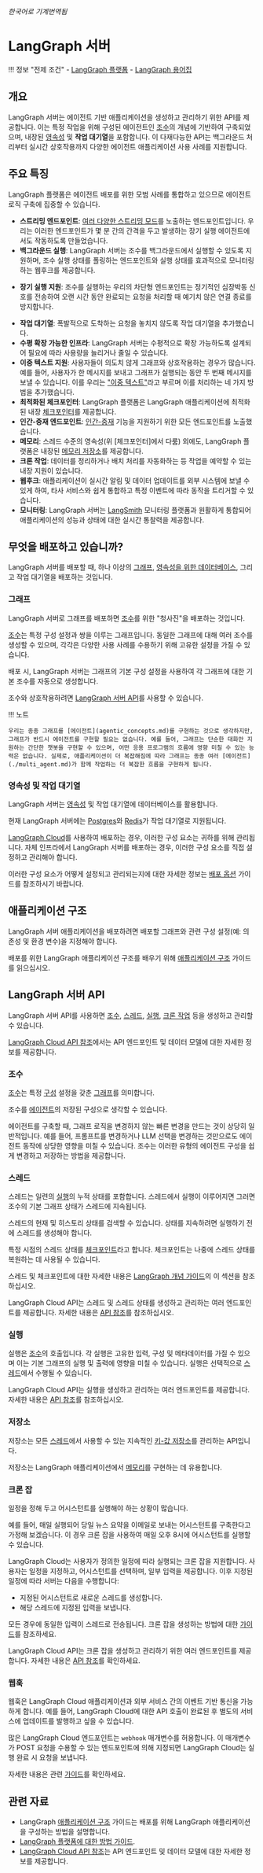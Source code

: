 _한국어로 기계번역됨_

# LangGraph 서버

!!! 정보 "전제 조건"
    - [LangGraph 플랫폼](./langgraph_platform.md)
    - [LangGraph 용어집](low_level.md)

## 개요

LangGraph 서버는 에이전트 기반 애플리케이션을 생성하고 관리하기 위한 API를 제공합니다. 이는 특정 작업을 위해 구성된 에이전트인 [조수](assistants.md)의 개념에 기반하여 구축되었으며, 내장된 [영속성](persistence.md#memory-store) 및 **작업 대기열**을 포함합니다. 이 다재다능한 API는 백그라운드 처리부터 실시간 상호작용까지 다양한 에이전트 애플리케이션 사용 사례를 지원합니다.

## 주요 특징

LangGraph 플랫폼은 에이전트 배포를 위한 모범 사례를 통합하고 있으므로 에이전트 로직 구축에 집중할 수 있습니다.

* **스트리밍 엔드포인트**: [여러 다양한 스트리밍 모드](streaming.md)를 노출하는 엔드포인트입니다. 우리는 이러한 엔드포인트가 몇 분 간의 간격을 두고 발생하는 장기 실행 에이전트에서도 작동하도록 만들었습니다.
* **백그라운드 실행**: LangGraph 서버는 조수를 백그라운드에서 실행할 수 있도록 지원하며, 조수 실행 상태를 폴링하는 엔드포인트와 실행 상태를 효과적으로 모니터링하는 웹후크를 제공합니다.
- **장기 실행 지원**: 조수를 실행하는 우리의 차단형 엔드포인트는 정기적인 심장박동 신호를 전송하여 오랜 시간 동안 완료되는 요청을 처리할 때 예기치 않은 연결 종료를 방지합니다.
* **작업 대기열**: 폭발적으로 도착하는 요청을 놓치지 않도록 작업 대기열을 추가했습니다.
* **수평 확장 가능한 인프라**: LangGraph 서버는 수평적으로 확장 가능하도록 설계되어 필요에 따라 사용량을 늘리거나 줄일 수 있습니다.
* **이중 텍스트 지원**: 사용자들이 의도치 않게 그래프와 상호작용하는 경우가 많습니다. 예를 들어, 사용자가 한 메시지를 보내고 그래프가 실행되는 동안 두 번째 메시지를 보낼 수 있습니다. 이를 우리는 ["이중 텍스트"](double_texting.md)라고 부르며 이를 처리하는 네 가지 방법을 추가했습니다.
* **최적화된 체크포인터**: LangGraph 플랫폼은 LangGraph 애플리케이션에 최적화된 내장 [체크포인터](./persistence.md#checkpoints)를 제공합니다.
* **인간-중재 엔드포인트**: [인간-중재](human_in_the_loop.md) 기능을 지원하기 위한 모든 엔드포인트를 노출했습니다.
* **메모리**: 스레드 수준의 영속성(위 [체크포인터]에서 다룸) 외에도, LangGraph 플랫폼은 내장된 [메모리 저장소](persistence.md#memory-store)를 제공합니다.
* **크론 작업**: 데이터를 정리하거나 배치 처리를 자동화하는 등 작업을 예약할 수 있는 내장 지원이 있습니다.
* **웹후크**: 애플리케이션이 실시간 알림 및 데이터 업데이트를 외부 시스템에 보낼 수 있게 하여, 타사 서비스와 쉽게 통합하고 특정 이벤트에 따라 동작을 트리거할 수 있습니다.
* **모니터링**: LangGraph 서버는 [LangSmith](https://docs.smith.langchain.com/) 모니터링 플랫폼과 원활하게 통합되어 애플리케이션의 성능과 상태에 대한 실시간 통찰력을 제공합니다.

## 무엇을 배포하고 있습니까?

LangGraph 서버를 배포할 때, 하나 이상의 [그래프](#graphs), [영속성을 위한 데이터베이스](persistence.md), 그리고 작업 대기열을 배포하는 것입니다.

### 그래프

LangGraph 서버로 그래프를 배포하면 [조수](assistants.md)를 위한 "청사진"을 배포하는 것입니다.

[조수](assistants.md)는 특정 구성 설정과 쌍을 이루는 그래프입니다. 동일한 그래프에 대해 여러 조수를 생성할 수 있으며, 각각은 다양한 사용 사례를 수용하기 위해 고유한 설정을 가질 수 있습니다.

배포 시, LangGraph 서버는 그래프의 기본 구성 설정을 사용하여 각 그래프에 대한 기본 조수를 자동으로 생성합니다.

조수와 상호작용하려면 [LangGraph 서버 API](#langgraph-server-api)를 사용할 수 있습니다.

!!! 노트

    우리는 종종 그래프를 [에이전트](agentic_concepts.md)를 구현하는 것으로 생각하지만, 그래프가 반드시 에이전트를 구현할 필요는 없습니다. 예를 들어, 그래프는 단순한 대화만 지원하는 간단한 챗봇을 구현할 수 있으며, 어떤 응용 프로그램의 흐름에 영향 미칠 수 있는 능력은 없습니다. 실제로, 애플리케이션이 더 복잡해짐에 따라 그래프는 종종 여러 [에이전트](./multi_agent.md)가 함께 작업하는 더 복잡한 흐름을 구현하게 됩니다.

### 영속성 및 작업 대기열

LangGraph 서버는 [영속성](persistence.md) 및 작업 대기열에 데이터베이스를 활용합니다.

현재 LangGraph 서버에는 [Postgres](https://www.postgresql.org/)와 [Redis](https://redis.io/)가 작업 대기열로 지원됩니다.

[LangGraph Cloud](./langgraph_cloud.md)를 사용하여 배포하는 경우, 이러한 구성 요소는 귀하를 위해 관리됩니다. 자체 인프라에서 LangGraph 서버를 배포하는 경우, 이러한 구성 요소를 직접 설정하고 관리해야 합니다.

이러한 구성 요소가 어떻게 설정되고 관리되는지에 대한 자세한 정보는 [배포 옵션](./deployment_options.md) 가이드를 참조하시기 바랍니다.

## 애플리케이션 구조

LangGraph 서버 애플리케이션을 배포하려면 배포할 그래프와 관련 구성 설정(예: 의존성 및 환경 변수)을 지정해야 합니다.

배포를 위한 LangGraph 애플리케이션 구조를 배우기 위해 [애플리케이션 구조](./application_structure.md) 가이드를 읽으십시오.

## LangGraph 서버 API

LangGraph 서버 API를 사용하면 [조수](assistants.md), [스레드](#threads), [실행](#runs), [크론 작업](#cron-jobs) 등을 생성하고 관리할 수 있습니다.

[LangGraph Cloud API 참조](../cloud/reference/api/api_ref.html)에서는 API 엔드포인트 및 데이터 모델에 대한 자세한 정보를 제공합니다.

### 조수

[조수](assistants.md)는 특정 [구성](low_level.md#configuration) 설정을 갖춘 [그래프](#graphs)를 의미합니다.

조수를 [에이전트](agentic_concepts.md)의 저장된 구성으로 생각할 수 있습니다.

에이전트를 구축할 때, 그래프 로직을 변경하지 않는 빠른 변경을 만드는 것이 상당히 일반적입니다. 예를 들어, 프롬프트를 변경하거나 LLM 선택을 변경하는 것만으로도 에이전트 동작에 상당한 영향을 미칠 수 있습니다. 조수는 이러한 유형의 에이전트 구성을 쉽게 변경하고 저장하는 방법을 제공합니다.

### 스레드

스레드는 일련의 [실행](#runs)의 누적 상태를 포함합니다. 스레드에서 실행이 이루어지면 그러면 조수의 기본 그래프 상태가 스레드에 지속됩니다.

스레드의 현재 및 히스토리 상태를 검색할 수 있습니다. 상태를 지속하려면 실행하기 전에 스레드를 생성해야 합니다.

특정 시점의 스레드 상태를 [체크포인트](persistence.md#checkpoints)라고 합니다. 체크포인트는 나중에 스레드 상태를 복원하는 데 사용될 수 있습니다.

스레드 및 체크포인트에 대한 자세한 내용은 [LangGraph 개념 가이드](low_level.md#persistence)의 이 섹션을 참조하십시오.

LangGraph Cloud API는 스레드 및 스레드 상태를 생성하고 관리하는 여러 엔드포인트를 제공합니다. 자세한 내용은 [API 참조](../cloud/reference/api/api_ref.html#tag/threads)를 참조하십시오.

### 실행

실행은 [조수](#assistants)의 호출입니다. 각 실행은 고유한 입력, 구성 및 메타데이터를 가질 수 있으며 이는 기본 그래프의 실행 및 출력에 영향을 미칠 수 있습니다. 실행은 선택적으로 [스레드](#threads)에서 수행될 수 있습니다.

LangGraph Cloud API는 실행을 생성하고 관리하는 여러 엔드포인트를 제공합니다. 자세한 내용은 [API 참조](../cloud/reference/api/api_ref.html#tag/thread-runs/)를 참조하십시오.

### 저장소

저장소는 모든 [스레드](#threads)에서 사용할 수 있는 지속적인 [키-값 저장소](./persistence.md#memory-store)를 관리하는 API입니다.

저장소는 LangGraph 애플리케이션에서 [메모리](./memory.md)를 구현하는 데 유용합니다.

### 크론 잡

일정을 정해 두고 어시스턴트를 실행해야 하는 상황이 많습니다. 

예를 들어, 매일 실행되어 당일 뉴스 요약을 이메일로 보내는 어시스턴트를 구축한다고 가정해 보겠습니다. 이 경우 크론 잡을 사용하여 매일 오후 8시에 어시스턴트를 실행할 수 있습니다.

LangGraph Cloud는 사용자가 정의한 일정에 따라 실행되는 크론 잡을 지원합니다. 사용자는 일정을 지정하고, 어시스턴트를 선택하며, 일부 입력을 제공합니다. 이후 지정된 일정에 따라 서버는 다음을 수행합니다:

- 지정된 어시스턴트로 새로운 스레드를 생성합니다.
- 해당 스레드에 지정된 입력을 보냅니다.

모든 경우에 동일한 입력이 스레드로 전송됩니다. 크론 잡을 생성하는 방법에 대한 [가이드](../cloud/how-tos/cron_jobs.md)를 참조하세요.

LangGraph Cloud API는 크론 잡을 생성하고 관리하기 위한 여러 엔드포인트를 제공합니다. 자세한 내용은 [API 참조](../cloud/reference/api/api_ref.html#tag/runscreate/POST/threads/{thread_id}/runs/crons)를 확인하세요.

### 웹훅

웹훅은 LangGraph Cloud 애플리케이션과 외부 서비스 간의 이벤트 기반 통신을 가능하게 합니다. 예를 들어, LangGraph Cloud에 대한 API 호출이 완료된 후 별도의 서비스에 업데이트를 발행하고 싶을 수 있습니다.

많은 LangGraph Cloud 엔드포인트는 `webhook` 매개변수를 허용합니다. 이 매개변수가 POST 요청을 수용할 수 있는 엔드포인트에 의해 지정되면 LangGraph Cloud는 실행 완료 시 요청을 보냅니다.

자세한 내용은 관련 [가이드](../cloud/how-tos/webhooks.md)를 확인하세요.

## 관련 자료

* LangGraph [애플리케이션 구조](./application_structure.md) 가이드는 배포를 위해 LangGraph 애플리케이션을 구성하는 방법을 설명합니다.
* [LangGraph 플랫폼에 대한 방법 가이드](../how-tos/index.md).
* [LangGraph Cloud API 참조](../cloud/reference/api/api_ref.html)는 API 엔드포인트 및 데이터 모델에 대한 자세한 정보를 제공합니다.

